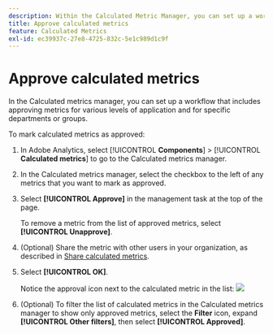 ```yaml
---
description: Within the Calculated Metric Manager, you can set up a workflow that includes approving metrics for various levels of application and for specific departments or groups.
title: Approve calculated metrics
feature: Calculated Metrics
exl-id: ec39937c-27e8-4725-832c-5e1c989d1c9f
---
```

# Approve calculated metrics

In the Calculated metrics manager, you can set up a workflow that includes approving metrics for various levels of application and for specific departments or groups.

To mark calculated metrics as approved:

1. In Adobe Analytics, select [!UICONTROL **Components**] > [!UICONTROL **Calculated metrics**] to go to the Calculated metrics manager.

1. In the Calculated metrics manager, select the checkbox to the left of any metrics that you want to mark as approved.

1.  Select **[!UICONTROL Approve]** in the management task at the top of the page.

    To remove a metric from the list of approved metrics, select **[!UICONTROL Unapprove]**.

1.  (Optional) Share the metric with other users in your organization, as described in [Share calculated metrics](/help/components/c-calcmetrics/c-workflow/cm-workflow/cm-sharing.md).

1.  Select **[!UICONTROL OK]**.

    Notice the approval icon next to the calculated metric in the list:  ![](https://spectrum.adobe.com/static/icons/workflow_18/Smock_CheckmarkCircle_18_N.svg)

1.  (Optional) To filter the list of calculated metrics in the Calculated metrics manager to show only approved metrics, select the **Filter** icon, expand **[!UICONTROL Other filters]**, then select **[!UICONTROL Approved]**.
